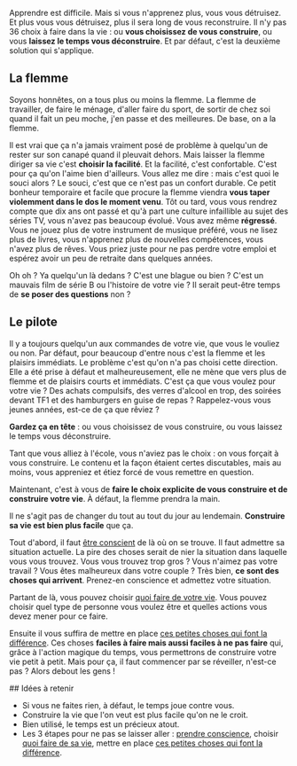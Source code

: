 <!-- 
.. title: Y a-t-il un pilote dans l'avion ?
.. slug: y-a-t-il-un-pilote-dans-lavion
.. date: 2014-01-29 22:23:23+01:00
.. tags: Courage, Développement personnel
.. category: 
.. link: 
.. description: 
.. type: text
-->

Apprendre est difficile. Mais si vous n'apprenez plus, vous vous détruisez. Et plus vous vous détruisez, plus il sera long de vous reconstruire. Il n'y pas 36 choix à faire dans la vie : ou __vous choisissez de vous construire__, ou vous __laissez le temps vous déconstruire__. Et par défaut, c'est la deuxième solution qui s'applique.

## La flemme

Soyons honnêtes, on a tous plus ou moins la flemme. La flemme de travailler, de faire le ménage, d'aller faire du sport, de sortir de chez soi quand il fait un peu moche, j'en passe et des meilleures. De base, on a la flemme. 

Il est vrai que ça n'a jamais vraiment posé de problème à quelqu'un de rester sur son canapé quand il pleuvait dehors. Mais laisser la flemme diriger sa vie c'est __choisir la facilité__. Et la facilité, c'est confortable. C'est pour ça qu'on l'aime bien d'ailleurs. Vous allez me dire : mais c'est quoi le souci alors ? Le souci, c'est que ce n'est pas un confort durable. Ce petit bonheur temporaire et facile que procure la flemme viendra __vous taper violemment dans le dos le moment venu__. Tôt ou tard, vous vous rendrez compte que dix ans ont passé et qu'à part une culture infaillible au sujet des séries TV, vous n'avez pas beaucoup évolué. Vous avez même __régressé__. Vous ne jouez plus de votre instrument de musique préféré, vous ne lisez plus de livres, vous n'apprenez plus de nouvelles compétences, vous n'avez plus de rêves. Vous priez juste pour ne pas perdre votre emploi et espérez avoir un peu de retraite dans quelques années.

Oh oh ? Ya quelqu'un là dedans ? C'est une blague ou bien ? C'est un mauvais film de série B ou l'histoire de votre vie ? Il serait peut-être temps de __se poser des questions__ non ?

## Le pilote

Il y a toujours quelqu'un aux commandes de votre vie, que vous le vouliez ou non. Par défaut, pour beaucoup d'entre nous c'est la flemme et les plaisirs immédiats. Le problème c'est qu'on n'a pas choisi cette direction. Elle a été prise à défaut et malheureusement, elle ne mène que vers plus de flemme et de plaisirs courts et immédiats. C'est ça que vous voulez pour votre vie ? Des achats compulsifs, des verres d'alcool en trop, des soirées devant TF1 et des hamburgers en guise de repas ? Rappelez-vous vous jeunes années, est-ce de ça que rêviez ?

__Gardez ça en tête__ : ou vous choisissez de vous construire, ou vous laissez le temps vous déconstruire.

Tant que vous alliez à l'école, vous n'aviez pas le choix : on vous forçait à vous construire. Le contenu et la façon étaient certes discutables, mais au moins, vous appreniez et étiez forcé de vous remettre en question.

Maintenant, c'est à vous de __faire le choix explicite de vous construire et de construire votre vie__. À défaut, la flemme prendra la main.

Il ne s'agit pas de changer du tout au tout du jour au lendemain. __Construire sa vie est bien plus facile__ que ça.

Tout d'abord, il faut [être conscient](/blog/le-courage-de-vivre-consciemment/) de là où on se trouve. Il faut admettre sa situation actuelle. La pire des choses serait de nier la situation dans laquelle vous vous trouvez. Vous vous trouvez trop gros ? Vous n'aimez pas votre travail ? Vous êtes malheureux dans votre couple ? Très bien, __ce sont des choses qui arrivent__. Prenez-en conscience et admettez votre situation.

Partant de là, vous pouvez choisir [quoi faire de votre vie](/blog/que-faire-de-sa-vie/). Vous pouvez choisir quel type de personne vous voulez être et quelles actions vous devez mener pour ce faire.

Ensuite il vous suffira de mettre en place [ces petites choses qui font la différence](/blog/le-petit-plus-qui-fait-la-difference/). Ces choses __faciles à faire mais aussi faciles à ne pas faire__ qui, grâce à l'action magique du temps, vous permettrons de construire votre vie petit à petit. Mais pour ça, il faut commencer par se réveiller, n'est-ce pas ? Alors debout les gens !

## Idées à retenir

- Si vous ne faites rien, à défaut, le temps joue contre vous.
- Construire la vie que l'on veut est plus facile qu'on ne le croit.
- Bien utilisé, le temps est un précieux atout.
- Les 3 étapes pour ne pas se laisser aller : [prendre conscience](/blog/le-courage-de-vivre-consciemment/), choisir [quoi faire de sa vie](/blog/que-faire-de-sa-vie/), mettre en place [ces petites choses qui font la différence](/blog/le-petit-plus-qui-fait-la-difference/).

